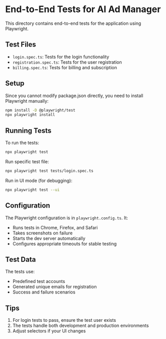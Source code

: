 
# End-to-End Tests for AI Ad Manager

This directory contains end-to-end tests for the application using Playwright.

## Test Files

- `login.spec.ts`: Tests for the login functionality
- `registration.spec.ts`: Tests for the user registration
- `billing.spec.ts`: Tests for billing and subscription

## Setup

Since you cannot modify package.json directly, you need to install Playwright manually:

```bash
npm install -D @playwright/test
npx playwright install
```

## Running Tests

To run the tests:

```bash
npx playwright test
```

Run specific test file:

```bash
npx playwright test tests/login.spec.ts
```

Run in UI mode (for debugging):

```bash
npx playwright test --ui
```

## Configuration

The Playwright configuration is in `playwright.config.ts`. It:

- Runs tests in Chrome, Firefox, and Safari
- Takes screenshots on failure
- Starts the dev server automatically
- Configures appropriate timeouts for stable testing

## Test Data

The tests use:
- Predefined test accounts
- Generated unique emails for registration
- Success and failure scenarios

## Tips

1. For login tests to pass, ensure the test user exists
2. The tests handle both development and production environments
3. Adjust selectors if your UI changes

